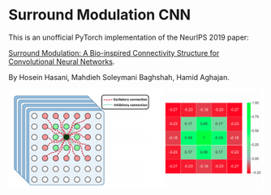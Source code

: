 # Surround Modulation CNN

This is an unofficial PyTorch implementation of the NeurIPS 2019 paper:

[Surround Modulation: A Bio-inspired Connectivity
Structure for Convolutional Neural Networks](https://papers.nips.cc/paper/9719-surround-modulation-a-bio-inspired-connectivity-structure-for-convolutional-neural-networks.pdf).

By Hosein Hasani, Mahdieh Soleymani Baghshah, Hamid Aghajan.

![surround-modulation](./surround-modulation.png)
